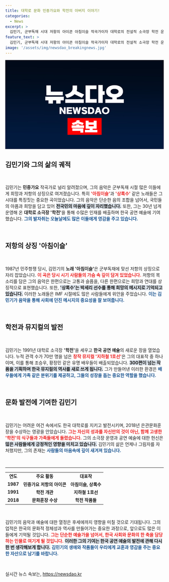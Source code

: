 ```yaml
---
title: 대학로 문화 민중가요와 학전의 아버지 이야기!
categories:
  - News
excerpt: >
  김민기, 군부독재 시대 저항의 아이콘 아침이슬 작곡가이자 대학로의 전설적 소극장 학전 운영자로서 후배 배우들을 키웠습니다. 그의 삶은 민주화와 예술의 상징으로, 언제까지 기억될 것입니다.
feature_text: >
  김민기, 군부독재 시대 저항의 아이콘 아침이슬 작곡가이자 대학로의 전설적 소극장 학전 운영자로서 후배 배우들을 키웠습니다. 그의 삶은 민주화와 예술의 상징으로, 언제까지 기억될 것입니다.
image: '/assets/img/newsdao_breakingnews.jpg'
---
```


<p><img src="/assets/img/newsdao_breakingnews.jpg" alt="firstkoreanews 속보" /></p>

<h2 data-ke-size="size26">김민기와 그의 삶의 궤적</h2>

<p data-ke-size="size16">&nbsp;</p>

<p data-ke-size="size16">김민기는 <b>민중가요</b> 작곡가로 널리 알려졌으며, 그의 음악은 군부독재 시절 많은 이들에게 희망과 저항의 상징으로 여겨졌습니다. 특히 <b><span style="color: #ee2323;">'아침이슬'</span></b>과 <b><span style="color: #ee2323;">'상록수'</span></b> 같은 노래들은 그 시대를 특징짓는 중요한 곡이었습니다. 그의 음악은 단순한 음의 조합을 넘어서, 국민들의 아픔과 희망을 담고 있어 <b><span style="background-color: #21538527;">전국민의 마음에 깊이 자리했습니다.</span></b> 또한, 그는 30년 넘게 운영해 온 <b>대학로 소극장 '학전'</b>을 통해 수많은 인재를 배출하며 한국 공연 예술에 기여했습니다. <b><span style="color: #1a5490;">그의 발자취는 오늘날에도 많은 이들에게 영감을 주고 있습니다.</span></b></p>

<p data-ke-size="size16">&nbsp;</p>

<h2 data-ke-size="size26">저항의 상징 '아침이슬'</h2>

<p data-ke-size="size16">&nbsp;</p>

<p data-ke-size="size16">1987년 민주항쟁 당시, 김민기의 <b>노래 '아침이슬'</b>은 군부독재에 맞선 저항의 상징으로 자리 잡았습니다. <b><span style="color: #ee2323;">이 곡은 당시 시기 사람들의 가슴 속 깊이 담겨 있었습니다.</span></b> 저항의 목소리를 담은 그의 음악은 한편으로는 고통과 슬픔을, 다른 한편으로는 희망과 연대를 상징적으로 표현했습니다. 또한, <b><span style="background-color: #21538527;">'상록수'는 박세리 선수를 통해 희망의 메시지로 기억되고 있습니다.</span></b> 이러한 노래들은 IMF 시절에도 많은 사람들에게 위안을 주었습니다. <b><span style="color: #1a5490;">이는 김민기가 음악을 통해 사회에 던진 메시지의 중요성을 잘 보여줍니다.</span></b></p>

<p data-ke-size="size16">&nbsp;</p>

<h2 data-ke-size="size26">학전과 뮤지컬의 발전</h2>

<p data-ke-size="size16">&nbsp;</p>

<p data-ke-size="size16">김민기는 1991년 대학로 소극장 <b>'학전'</b>을 세우고 <b>한국 공연 예술</b>의 새로운 장을 열었습니다. 누적 관객 수가 70만 명을 넘은 <b><span style="color: #ee2323;">창작 뮤지컬 '지하철 1호선'</span></b>은 그의 대표작 중 하나이며, 이를 통해 조승우, 황정민 같은 유명 배우들이 배출되었습니다. <b><span style="background-color: #21538527;">300편이 넘는 작품을 기획하며 한국 뮤지컬의 역사를 새로 쓰게 됩니다.</span></b> 그가 만들어낸 이러한 환경은 <b><span style="color: #1a5490;">배우들에게 가족 같은 분위기를 제공하고, 그들의 성장을 돕는 중요한 역할을 했습니다.</span></b></p>

<p data-ke-size="size16">&nbsp;</p>

<h2 data-ke-size="size26">문화 발전에 기여한 김민기</h2>

<p data-ke-size="size16">&nbsp;</p>

<p data-ke-size="size16">김민기는 어려운 여건 속에서도 한국 대학로를 지키고 발전시키며, 2018년 은관문화훈장을 수상하는 영광을 안았습니다. <b><span style="color: #ee2323;">그는 자신의 성과를 자신만의 것이 아닌, 함께 고생한 '학전'의 식구들과 가족들에게 돌렸습니다.</span></b> 그의 소극장 운영과 공연 예술에 대한 헌신은 <b><span style="background-color: #21538527;">많은 사람들에게 긍정적인 영향을 미치고 있습니다.</span></b> 김민기의 삶은 언제나 그림자를 자처했지만, 그의 존재는 <b><span style="color: #1a5490;">사람들의 마음속에 깊이 새겨져 있습니다.</span></b></p>

<p data-ke-size="size16">&nbsp;</p>

<hr>

<table style="width: 100%;">
<tr>
<td style="text-align: center; height: 17px;"><b>연도</b></td>
<td style="text-align: center; height: 17px;"><b>주요 활동</b></td>
<td style="text-align: center; height: 17px;"><b>대표작</b></td>
</tr>
<tr>
<td style="text-align: center; height: 17px;"><b>1987</b></td>
<td style="text-align: center; height: 17px;"><b>민중가요 저항의 아이콘</b></td>
<td style="text-align: center; height: 17px;"><b>아침이슬, 상록수</b></td>
</tr>
<tr>
<td style="text-align: center; height: 17px;"><b>1991</b></td>
<td style="text-align: center; height: 17px;"><b>학전 개관</b></td>
<td style="text-align: center; height: 17px;"><b>지하철 1호선</b></td>
</tr>
<tr>
<td style="text-align: center; height: 17px;"><b>2018</b></td>
<td style="text-align: center; height: 17px;"><b>문화훈장 수상</b></td>
<td style="text-align: center; height: 17px;"><b>학전 작품들</b></td>
</tr>
</table>

<p data-ke-size="size16">&nbsp;</p>

<p data-ke-size="size16">김민기의 음악과 예술에 대한 열정은 후세에까지 영향을 미칠 것으로 기대됩니다. 그의 업적은 한국의 문화적 정체성과 역사를 만들어가는 중요한 과정으로, 앞으로도 많은 이들에게 기억될 것입니다. <b><span style="color: #ee2323;">그는 단순한 예술가을 넘어서, 한국 사회와 문화의 한 축을 담당하는 인물로 여기게 될 것입니다.</span></b> <b><span style="background-color: #21538527;">이러한 그의 기여는 한국 공연 예술의 발전에 관해 다시 한 번 생각해보게 합니다.</span></b> <b><span style="color: #1a5490;">김민기의 생애와 작품들이 우리에게 교훈과 영감을 주는 중요한 자산으로 남기를 바랍니다.</span></b></p> 

<p data-ke-size="size16">&nbsp;</p>
실시간 뉴스 속보는, <a href="https://newsdao.kr" rel="dofollow">https://newsdao.kr</a>


